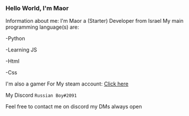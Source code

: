### Hello World, I'm Maor
Information about me: I'm Maor a (Starter) Developer from Israel
My main programming language(s) are:

-Python

-Learning JS

-Html

-Css

I'm also a gamer
For My steam account: [Click here](https://steamcommunity.com/id/YellowFlash770/)

My Discord ```Russian Boy#2091```

Feel free to contact me on discord my DMs always open
